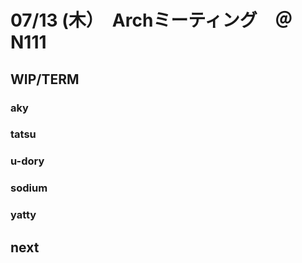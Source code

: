 # 07/13 (木）　Archミーティング　＠N111

## WIP/TERM
### aky
### tatsu
### u-dory
### sodium
### yatty

## next
